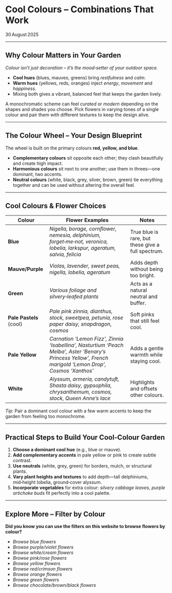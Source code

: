 # Cool Colours – Combinations That Work  
30 August 2025  

---

## Why Colour Matters in Your Garden  

*Colour isn’t just decoration – it’s the mood‑setter of your outdoor space.*  
- **Cool hues** (blues, mauves, greens) bring *restfulness* and *calm*.  
- **Warm hues** (yellows, reds, oranges) inject *energy*, *movement* and *happiness*.  
- Mixing both gives a vibrant, balanced feel that keeps the garden lively.  

A monochromatic scheme can feel *curated* or *modern* depending on the shapes and shades you choose. Pick flowers in varying tones of a single colour and pair them with different textures to keep the design alive.

---

## The Colour Wheel – Your Design Blueprint  

The wheel is built on the primary colours **red, yellow, and blue**.  
- **Complementary colours** sit opposite each other; they clash beautifully and create high impact.  
- **Harmonious colours** sit next to one another; use them in threes—one dominant, two accents.  
- **Neutral colours** (white, black, grey, silver, brown, green) tie everything together and can be used without altering the overall feel.

---

## Cool Colours & Flower Choices  

| Colour | Flower Examples | Notes |
|--------|-----------------|-------|
| **Blue** | *Nigella, borage, cornflower, nemesia, delphinium, forget‑me‑not, veronica, lobelia, larkspur, ageratum, salvia, felicia* | True blue is rare, but these give a full spectrum. |
| **Mauve/Purple** | *Violas, lavender, sweet peas, nigella, lobelia, ageratum* | Adds depth without being too bright. |
| **Green** | *Various foliage and silvery‑leafed plants* | Acts as a natural neutral and buffer. |
| **Pale Pastels** (cool) | *Pale pink zinnia, dianthus, stock, sweetpea, petunia, rose paper daisy, snapdragon, cosmos* | Soft pinks that still feel cool. |
| **Pale Yellow** | *Carnation ‘Lemon Fizz’, Zinnia ‘Isabellina’, Nasturtium ‘Peach Melba’, Aster ‘Benary’s Princess Yellow’, French marigold ‘Lemon Drop’, Cosmos ‘Xanthos’* | Adds a gentle warmth while staying cool. |
| **White** | *Alyssum, armeria, candytuft, Shasta daisy, gypsophila, chrysanthemum, cosmos, stock, Queen Anne’s lace* | Highlights and offsets other colours. |

*Tip:* Pair a dominant cool colour with a few warm accents to keep the garden from feeling too monochrome.

---

## Practical Steps to Build Your Cool‑Colour Garden  

1. **Choose a dominant cool hue** (e.g., blue or mauve).  
2. **Add complementary accents** in pale yellow or pink to create subtle contrast.  
3. **Use neutrals** (white, grey, green) for borders, mulch, or structural plants.  
4. **Vary plant heights and textures** to add depth—tall delphiniums, mid‑height lobelia, ground‑cover alyssum.  
5. **Incorporate vegetables** for extra colour: *silvery cabbage leaves, purple artichoke buds* fit perfectly into a cool palette.  

---

## Explore More – Filter by Colour  

**Did you know you can use the filters on this website to browse flowers by colour?**

- *Browse blue flowers*  
- *Browse purple/violet flowers*  
- *Browse white/cream flowers*  
- *Browse pink/rose flowers*  
- *Browse yellow flowers*  
- *Browse red/crimson flowers*  
- *Browse orange flowers*  
- *Browse green flowers*  
- *Browse chocolate/brown/black flowers*